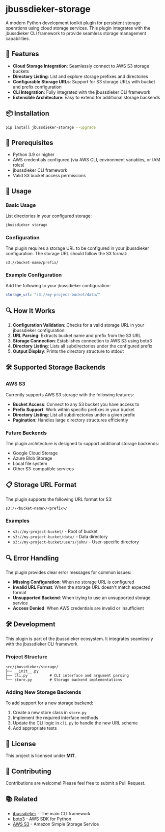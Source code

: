 # jbussdieker-storage

A modern Python development toolkit plugin for persistent storage operations using cloud storage services. This plugin integrates with the jbussdieker CLI framework to provide seamless storage management capabilities.

## 🚀 Features

- **Cloud Storage Integration**: Seamlessly connect to AWS S3 storage buckets
- **Directory Listing**: List and explore storage prefixes and directories
- **Configurable Storage URLs**: Support for S3 storage URLs with bucket and prefix configuration
- **CLI Integration**: Fully integrated with the jbussdieker CLI framework
- **Extensible Architecture**: Easy to extend for additional storage backends

## 📦 Installation

```bash
pip install jbussdieker-storage --upgrade
```

## 🔧 Prerequisites

- Python 3.9 or higher
- AWS credentials configured (via AWS CLI, environment variables, or IAM roles)
- jbussdieker CLI framework
- Valid S3 bucket access permissions

## 🎯 Usage

### Basic Usage

List directories in your configured storage:

```bash
jbussdieker storage
```

### Configuration

The plugin requires a storage URL to be configured in your jbussdieker configuration. The storage URL should follow the S3 format:

```
s3://bucket-name/prefix/
```

### Example Configuration

Add the following to your jbussdieker configuration:

```yaml
storage_url: "s3://my-project-bucket/data/"
```

## 🔍 How It Works

1. **Configuration Validation**: Checks for a valid storage URL in your jbussdieker configuration
2. **URL Parsing**: Extracts bucket name and prefix from the S3 URL
3. **Storage Connection**: Establishes connection to AWS S3 using boto3
4. **Directory Listing**: Lists all subdirectories under the configured prefix
5. **Output Display**: Prints the directory structure to stdout

## 🛠️ Supported Storage Backends

### AWS S3

Currently supports AWS S3 storage with the following features:

- **Bucket Access**: Connect to any S3 bucket you have access to
- **Prefix Support**: Work within specific prefixes in your bucket
- **Directory Listing**: List all subdirectories under a given prefix
- **Pagination**: Handles large directory structures efficiently

### Future Backends

The plugin architecture is designed to support additional storage backends:

- Google Cloud Storage
- Azure Blob Storage
- Local file system
- Other S3-compatible services

## 📋 Storage URL Format

The plugin supports the following URL format for S3:

```
s3://<bucket-name>/<prefix>/
```

### Examples

- `s3://my-project-bucket/` - Root of bucket
- `s3://my-project-bucket/data/` - Data directory
- `s3://my-project-bucket/users/john/` - User-specific directory

## 🔍 Error Handling

The plugin provides clear error messages for common issues:

- **Missing Configuration**: When no storage URL is configured
- **Invalid URL Format**: When the storage URL doesn't match expected format
- **Unsupported Backend**: When trying to use an unsupported storage service
- **Access Denied**: When AWS credentials are invalid or insufficient

## 🛠️ Development

This plugin is part of the jbussdieker ecosystem. It integrates seamlessly with the jbussdieker CLI framework.

### Project Structure

```
src/jbussdieker/storage/
├── __init__.py
├── cli.py          # CLI interface and argument parsing
└── store.py        # Storage backend implementations
```

### Adding New Storage Backends

To add support for a new storage backend:

1. Create a new store class in `store.py`
2. Implement the required interface methods
3. Update the CLI logic in `cli.py` to handle the new URL scheme
4. Add appropriate tests

## 📝 License

This project is licensed under **MIT**.

## 🤝 Contributing

Contributions are welcome! Please feel free to submit a Pull Request.

## 📚 Related

- [jbussdieker](https://pypi.org/project/jbussdieker/) - The main CLI framework
- [boto3](https://boto3.amazonaws.com/) - AWS SDK for Python
- [AWS S3](https://aws.amazon.com/s3/) - Amazon Simple Storage Service
